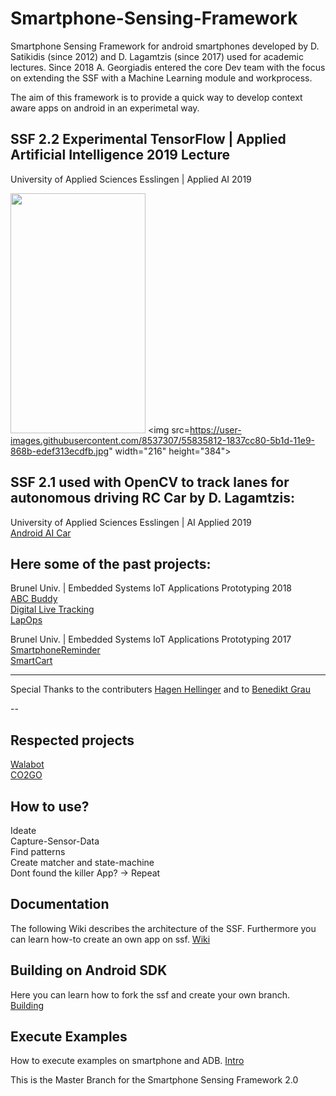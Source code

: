 
# Smartphone-Sensing-Framework

Smartphone Sensing Framework for android smartphones developed by D. Satikidis (since 2012) and D. Lagamtzis (since 2017) used for academic lectures. Since 2018 A. Georgiadis entered the core Dev team with the focus on extending the SSF with a Machine Learning module and workprocess.

The aim of this framework is to provide a quick way to develop context aware apps on android in an experimetal way.

## SSF 2.2 Experimental TensorFlow | Applied Artificial Intelligence 2019 Lecture 
University of Applied Sciences Esslingen | Applied AI 2019<br>

<img src="https://user-images.githubusercontent.com/8537307/55835809-179f3600-5b1d-11e9-80a1-57241d57fca5.jpg" width="216" height="384"><img> 
<img src=https://user-images.githubusercontent.com/8537307/55835812-1837cc80-5b1d-11e9-868b-edef313ecdfb.jpg" width="216" height="384"><img>


## SSF 2.1 used with OpenCV to track lanes for autonomous driving RC Car by D. Lagamtzis:
University of Applied Sciences Esslingen | AI Applied 2019<br>
[Android AI Car ](https://github.com/umadbro96/androidAICar)<br>

## Here some of the past projects:
Brunel Univ. | Embedded Systems IoT Applications Prototyping 2018<br>
[ABC Buddy](https://www.hackster.io/dcse-team-b/abc-buddy-a54c31)<br>
[Digital Live Tracking](https://www.hackster.io/dcse-team-c/digital-life-tracking-87e03f)<br>
[LapOps](https://www.hackster.io/dcse-team-d/lapops-638e1e)

Brunel Univ. | Embedded Systems IoT Applications Prototyping 2017<br>
[SmartphoneReminder](https://www.hackster.io/43563/smartphone-reminder-5fb580)<br>
[SmartCart](https://www.hackster.io/dcse-team-b/smart-cart-09155f)

---

Special Thanks to the contributers [Hagen Hellinger](https://github.com/bollefreshavocado)
and to [Benedikt Grau](https://github.com/supercrazyking)

--

## Respected projects
[Walabot](https://www.youtube.com/watch?v=CoWdmFFnMi0#action=share)<br>
[CO2GO](http://senseable.mit.edu/co2go/)

## How to use?<br>
  Ideate<br>
  Capture-Sensor-Data<br>
  Find patterns<br>
  Create matcher and state-machine<br>
  Dont found the killer App? -> Repeat<br>
 

 
## Documentation
The following Wiki describes the architecture of the SSF. Furthermore you can learn how-to 
create an own app on ssf.
[Wiki](https://github.com/MrDio/Smartphone-Sensing-Framework/wiki/Systemoverview)

## Building on Android SDK
Here you can learn how to fork the ssf and create your own branch.
[Building](https://github.com/MrDio/Smartphone-Sensing-Framework/wiki/Building-with-Android-SDK)

## Execute Examples
How to execute examples on smartphone and ADB.
[Intro](https://github.com/MrDio/Smartphone-Sensing-Framework/wiki/Execute-Example)


This is the Master Branch for the Smartphone Sensing Framework 2.0
